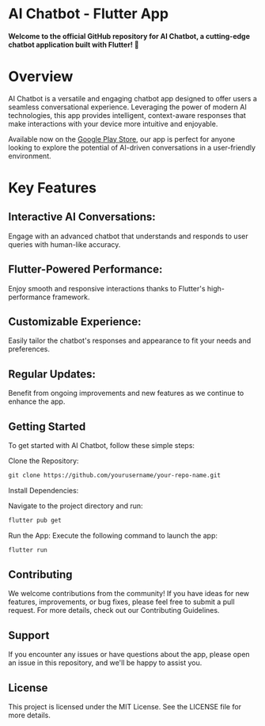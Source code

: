 <h1>AI Chatbot - Flutter App</h1>
<h4>Welcome to the official GitHub repository for AI Chatbot, a cutting-edge chatbot application built with Flutter! 🌟</h4>


<h1>Overview</h1>
AI Chatbot is a versatile and engaging chatbot app designed to offer users a seamless conversational experience. Leveraging the power of modern AI technologies, this app provides intelligent, context-aware responses that make interactions with your device more intuitive and enjoyable.

Available now on the [Google Play Store](https://play.google.com/store/apps/details?id=com.aichatbot.chatai.ai.chat.bot.aichat.chatai), our app is perfect for anyone looking to explore the potential of AI-driven conversations in a user-friendly environment.

<h1>Key Features</h1>
<h2>Interactive AI Conversations:</h2> Engage with an advanced chatbot that understands and responds to user queries with human-like accuracy.
<h2>Flutter-Powered Performance:</h2> Enjoy smooth and responsive interactions thanks to Flutter's high-performance framework.
<h2>Customizable Experience:</h2> Easily tailor the chatbot's responses and appearance to fit your needs and preferences.
<h2>Regular Updates:</h2> Benefit from ongoing improvements and new features as we continue to enhance the app.

<h2>Getting Started</h2>
To get started with AI Chatbot, follow these simple steps:

Clone the Repository:
```xml
git clone https://github.com/yourusername/your-repo-name.git
```

Install Dependencies:

Navigate to the project directory and run:
```xml
flutter pub get
```
Run the App:
Execute the following command to launch the app:
```xml
flutter run
```

<h2>Contributing</h2>
We welcome contributions from the community! If you have ideas for new features, improvements, or bug fixes, please feel free to submit a pull request. For more details, check out our Contributing Guidelines.

<h2>Support</h2>
If you encounter any issues or have questions about the app, please open an issue in this repository, and we'll be happy to assist you.

<h2>License</h2>
This project is licensed under the MIT License. See the LICENSE file for more details.
